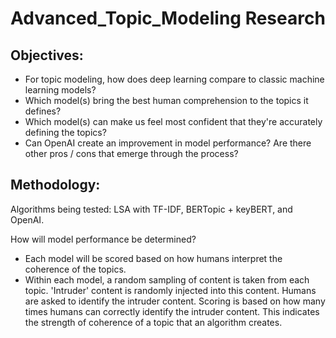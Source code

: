 # Advanced_Topic_Modeling Research

## Objectives: 
- For topic modeling, how does deep learning compare to classic machine learning models? 
- Which model(s) bring the best human comprehension to the topics it defines? 
- Which model(s) can make us feel most confident that they're accurately defining the topics? 
- Can OpenAI create an improvement in model performance? Are there other pros / cons that emerge through the process? 


## Methodology:
Algorithms being tested:
LSA with TF-IDF, BERTopic + keyBERT, and OpenAI.

How will model performance be determined? 
- Each model will be scored based on how humans interpret the coherence of the topics. 
- Within each model, a random sampling of content is taken from each topic. 'Intruder' content is randomly injected into this content. Humans are asked to identify the intruder content. Scoring is based on how many times humans can correctly identify the intruder content. This indicates the strength of coherence of a topic that an algorithm creates.   


